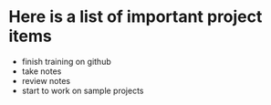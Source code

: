# Here is a list of important project items
- finish training on github
- take notes
- review notes
- start to work on sample projects
